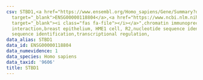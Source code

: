 ```yaml
---
csv: STBD1,<a href="https://www.ensembl.org/Homo_sapiens/Gene/Summary?db=core;g=ENSG00000118804"
  target="_blank">ENSG00000118804</a>,<a href="https://www.ncbi.nlm.nih.gov/pubmed/22863008"
  target="_blank"><i class="fas fa-file"></i></a>",chromatin immunoprecipitation assay,direct
  interaction,breast epithelium, HME1 cell, R2,nucleotide sequence identification,nucleotide
  sequence identification,transcriptional regulation,
data_alias: STBD1
data_id: ENSG00000118804
data_numevidence: 1
data_species: Homo sapiens
data_taxid: '9606'
title: STBD1
---
```

